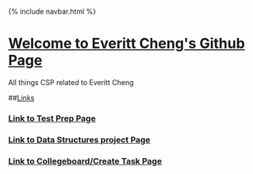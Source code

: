 {% include navbar.html %}

# <u> Welcome to Everitt Cheng's Github Page </u>
All things CSP related to Everitt Cheng

##<u>Links</u>

### [Link to Test Prep Page](https://ninjabreadlord.github.io/Tri-3-Everitt-Cheng/testprep)
### [Link to Data Structures project Page](https://ninjabreadlord.github.io/Tri-3-Everitt-Cheng/datastructures)
### [Link to Collegeboard/Create Task Page](https://ninjabreadlord.github.io/Tri-3-Everitt-Cheng/collegeboard)

